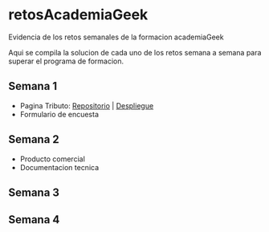 # retosAcademiaGeek
Evidencia de los retos semanales de la formacion academiaGeek

Aqui se compila la solucion de cada uno de los retos semana a semana para superar el programa de formacion.

## Semana 1
- Pagina Tributo: [Repositorio](https://github.com/feligarcia/retosAcademiaGeek/tree/main/Semana_1/Pagina_Tributo) | [Despliegue](https://feligarcia.github.io/retosAcademiaGeek/Semana_1/Pagina_Tributo)
- Formulario de encuesta
## Semana 2
- Producto comercial
- Documentacion tecnica
## Semana 3

## Semana 4
